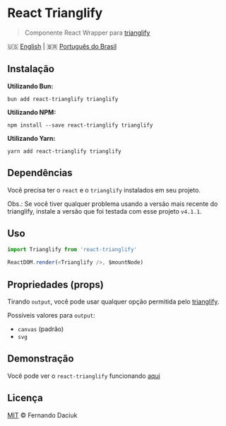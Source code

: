 # React Trianglify

> Componente React Wrapper para [trianglify][trianglify-url]

:us: [English][en-docs] | :brazil: [Português do Brasil][pt-br-docs]

## Instalação

**Utilizando Bun:**

```console
bun add react-trianglify trianglify
```

**Utilizando NPM:**

```console
npm install --save react-trianglify trianglify
```

**Utilizando Yarn:**

```console
yarn add react-trianglify trianglify
```

## Dependências

Você precisa ter o `react` e o `trianglify` instalados em seu projeto.

Obs.: Se você tiver qualquer problema usando a versão mais recente do trianglify,
instale a versão que foi testada com esse projeto `v4.1.1`.

## Uso

```js
import Trianglify from 'react-trianglify'

ReactDOM.render(<Trianglify />, $mountNode)
```

## Propriedades (props)

Tirando `output`, você pode usar qualquer opção permitida pelo [trianglify][trianglify-url-options].

Possíveis valores para `output`:

- `canvas` (padrão)
- `svg`

## Demonstração

Você pode ver o `react-trianglify` funcionando [aqui][demo-url]

## Licença

[MIT][license-url] &copy; Fernando Daciuk

[trianglify-url]: https://github.com/qrohlf/trianglify
[trianglify-url-options]: https://github.com/qrohlf/trianglify#-configuration
[demo-url]: https://react-trianglify.vercel.app/
[license-url]: https://github.com/fdaciuk/licenses/blob/master/MIT-LICENSE.md
[en-docs]: /README.md
[pt-br-docs]: /docs/pt-br.md
